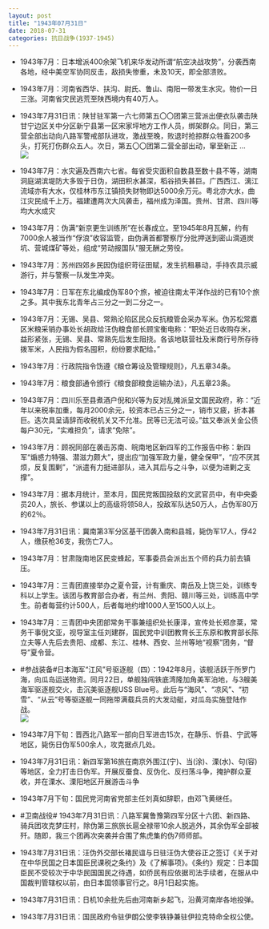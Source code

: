 ```yaml
---
layout: post
title: "1943年07月31日"
date: 2018-07-31
categories: 抗日战争(1937-1945)
---
```


<meta name="referrer" content="no-referrer" />

- 1943年7月：日本增派400余架飞机来华发动所谓“航空决战攻势”，分袭西南各地，经中美空军协同反击，敌损失惨重，未及10天，即全部溃败。 

- 1943年7月：河南省西华、扶沟、尉氏、鲁山、南阳一带发生水灾。物价一日三涨。河南省灾民逃荒至陕西境内有40万人。 

- 1943年7月31日讯：陕甘驻军第一六七师第五〇〇团第三营派出便衣队袭击陕甘宁边区关中分区新宁县第一区宋家坪地方工作人员，绑架群众。同日，第三营全部出动向八路军警戒部队进攻，激战至晚，败退时抢掠群众牲畜200多头，打死打伤群众五人。次日，第五〇〇团第二营全部出动，窜至新正 ... <br/><img src="https://wx4.sinaimg.cn/large/aca367d8ly1fttbjtp02rj20c80900ss.jpg" />

- 1943年7月：水灾遍及西南六七省。每省受灾面积自数县至数十县不等，湖南洞庭湖滨堤防大多毁于日伪，湖田积水甚深，稻谷损失甚巨。广西西江、漓江流域亦有大水，仅桂林市东江镇损失财物即达5000余万元。粤北亦大水，曲江灾民成千上万。福建遭两次大风袭击，福州成为泽国。贵州、甘肃、四川等均大水成灾 

- 1943年7月：伪满“新京更生训练所”在长春成立。至1945年8月瓦解，约有7000余人被当作“俘浪”收容监管，由伪满首都警察厅分批押送到密山滴道炭坑、营城煤矿等处，组成“劳动报国队”服无酬之劳役。 

- 1943年7月：苏州四郊乡民因伪组织苛征田赋，发生抗租暴动，手持农具示威游行，并与警察一队发生冲突。 

- 1943年7月：日军在东北编成伪军80个旅，被迫往南太平洋作战的已有10个旅之多。其中我东北青年占三分之一到二分之一。 

- 1943年7月：无锡、吴县、常熟沦陷区民众反抗粮管会采办军米。伪苏松常嘉区米粮采销办事处长胡政给汪伪粮食部长顾宝衡电称：“职处近日收购存米，益形紧张，无锡、吴县、常熟先后发生阻挠。各该地联营社及米商行号所存待拨军米，人民指为假名囤积，纷纷要求配给。” 

- 1943年7月：行政院指令饬遵《粮仓筹设及管理规则》，凡五章34条。 

- 1943年7月：粮食部通令颁行《粮食部粮食运输办法》，凡五章23条。 

- 1943年7月：四川乐至县煮酒户倪和兴等为反对乱摊派呈文国民政府，称：“近年以来税率加重，每月2000余元，较资本已占三分之一，销市又疲，折本甚巨。迭次具呈请辞而收税机关又不允准。民等已无法可设。”兹又奉派关金公债每户30元，“实难担负”，请求“免除”。 

- 1943年7月：顾祝同部在袭击苏南、皖南地区新四军的工作报告中称：新四军“煽惑力特强、潜滋力颇大”，提出应“加强军政力量，健全保甲”，“应不厌其烦，反复围剿”，“派遣有力挺进部队，进入其后与之斗争，以便为进剿之支撑”。 

- 1943年7月：据本月统计，至本月，国民党叛国投敌的文武官员中，有中央委员20人，旅长、参谋以上的高级将领58人，投敌军队达50万人，占伪军80万的62％。 

- 1943年7月31日讯：冀南第3军分区基干团袭入南和县城，毙伪军17人，俘42人，缴获枪36支，我伤亡7人。 

- 1943年7月：甘肃陇南地区民变蜂起，军事委员会派出五个师的兵力前去镇压。 

- 1943年7月：三青团直接举办之夏令营，计有重庆、南岳及上饶三处，训练专科以上学生。该团与教育部合办者，有兰州、贵阳、赣川等三处，训练高中学生。前者每营约计500人，后者每地约增1000人至1500人以上。 

- 1943年7月：三青团中央团部常务干事兼组织处长康泽，宣传处长郑彦棻，常务干事倪文亚，视导室主任刘建群，国民党中训团教育长王东原和教育部长陈立夫等人先后去贵阳、成都、东江、桂林、西安、兰州等地“视察”团务，“督导”夏令营。 

- #参战装备#日本海军“江风”号驱逐舰（四）：1942年8月，该舰活跃于所罗门海，向瓜岛运送物资。同月22日，单舰独闯铁底湾隆加角美军泊地，与3艘美海军驱逐舰交火，击沉美驱逐舰USS Blue号。此后与“海风”、“凉风”、“初雪”、“从云”号等驱逐舰一同拖带满载兵员的大发动艇，对瓜岛实施登陆作战。 <br/><img src="https://wx1.sinaimg.cn/large/aca367d8ly1ftstcezlx5j20dz0cpadj.jpg" />

- 1943年7月下旬：晋西北八路军一部向日军进击15次，在静乐、忻县、宁武等地区，毙伤日伪军500余人，攻克据点几处。 

- 1943年7月31日讯：新四军第16旅在南京外围江(宁)、当(涂)、溧(水)、句(容)等地区，全力打击日伪军。开展反蚕食、反伪化、反扫荡斗争，掩护群众夏收，并在溧水、溧阳地区开展游击斗争 

- 1943年7月下旬：国民党河南省党部主任刘真如辞职，由邓飞黄继任。 

- #卫南战役# 1943年7月31日讯：八路军冀鲁豫第四军分区十六团、新四路、骑兵团攻克梦庄村，除伪第三旅旅长扈全禄带10余人脱逃外，其余伪军全部被歼。随即，我三个团再次突袭并合围了焦虎集的伪7师师部。 

- 1943年7月31日讯：汪伪外交部长褚民谊与日驻汪伪大使谷正之签订《关于对在中华民国之日本国臣民课税之条约》及《了解事项》。《条约》规定：日本国臣民不受较次于中华民国国民之待遇，如侨民有应依据司法手续者，在服从中国裁判管辖权以前，由日本国领事官行之。8月1日起实施。 

- 1943年7月31日讯：日机10余批先后由河南新乡起飞，沿黄河南岸各地投弹。 

- 1943年7月31日讯：国民政府令驻伊朗公使李铁铮兼驻伊拉克特命全权公使。 


